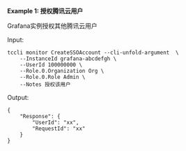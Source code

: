 **Example 1: 授权腾讯云用户**

Grafana实例授权其他腾讯云用户

Input: 

```
tccli monitor CreateSSOAccount --cli-unfold-argument  \
    --InstanceId grafana-abcdefgh \
    --UserId 100000000 \
    --Role.0.Organization Org \
    --Role.0.Role Admin \
    --Notes 授权该用户
```

Output: 
```
{
    "Response": {
        "UserId": "xx",
        "RequestId": "xx"
    }
}
```

